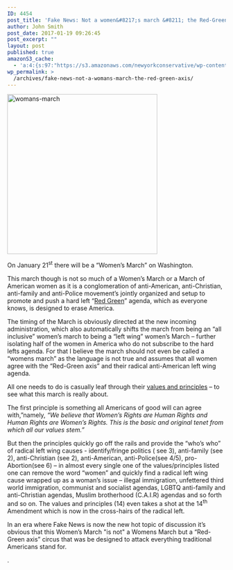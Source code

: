 ```yaml
---
ID: 4454
post_title: 'Fake News: Not a women&#8217;s march &#8211; the Red-Green Axis'
author: John Smith
post_date: 2017-01-19 09:26:45
post_excerpt: ""
layout: post
published: true
amazonS3_cache:
  - 'a:4:{s:97:"https://s3.amazonaws.com/newyorkconservative/wp-content/uploads/2017/01/17231210/womans-march.png";s:4:"4452";s:79:"https://www.newyorkconservative.com/wp-content/uploads/2017/01/womans-march.png";s:4:"4452";s:85:"https://www.centerforsecuritypolicy.org/wp-content/uploads/2015/06/Red_Green_Axis.pdf";a:1:{s:9:"timestamp";i:1484836951;}s:156:"https://static1.squarespace.com/static/584086c7be6594762f5ec56e/t/5877e236cd0f68f052043067/1484251705644/WMW+Guiding+Vision+%26+Definition+of+Principles.pdf";a:1:{s:9:"timestamp";i:1484836951;}}'
wp_permalink: >
  /archives/fake-news-not-a-womans-march-the-red-green-axis/
---
```

<a href="https://www.newyorkconservative.com/wp-content/uploads/2017/01/womans-march.png"><img class="alignnone wp-image-4452" src="https://www.newyorkconservative.com/wp-content/uploads/2017/01/womans-march.png" alt="womans-march" width="346" height="368" /></a>

On January 21<sup>st</sup> there will be a “Women’s March” on Washington.

This march though is not so much of a Women’s March or a March of American women as it is a conglomeration of anti-American, anti-Christian, anti-family and anti-Police movement’s jointly organized and setup to promote and push a hard left “<a href="https://www.centerforsecuritypolicy.org/wp-content/uploads/2015/06/Red_Green_Axis.pdf">Red Green</a>” agenda, which as everyone knows, is designed to erase America.

The timing of the March is obviously directed at the new incoming administration, which also automatically shifts the march from being an “all inclusive” women’s march to being a “left wing” women’s March – further isolating half of the women in America who do not subscribe to the hard lefts agenda. For that I believe the march should not even be called a “womens march” as the language is not true and assumes that all women agree with the “Red-Green axis” and their radical anti-American left wing agenda.

All one needs to do is casually leaf through their <a href="https://static1.squarespace.com/static/584086c7be6594762f5ec56e/t/5877e236cd0f68f052043067/1484251705644/WMW+Guiding+Vision+%26+Definition+of+Principles.pdf">values and principles</a> – to see what this march is really about.

The first principle is something all Americans of good will can agree with,”namely, <em>“We believe that Women’s Rights are Human Rights and Human Rights are Women’s Rights. This is the basic and original tenet from which all our values stem.”</em>

But then the principles quickly go off the rails and provide the “who’s who” of radical left wing causes - identify/fringe politics ( see 3), anti-family (see 2), anti-Christian (see 2), anti-American, anti-Police(see 4/5), pro-Abortion(see 6) – in almost every single one of the values/principles listed one can remove the word “women” and quickly find a radical left wing cause wrapped up as a woman’s issue – illegal immigration, unfettered third world immigration, communist and socialist agendas, LGBTQ anti-family and anti-Christian agendas, Muslim brotherhood (C.A.I.R) agendas and so forth and so on. The values and principles (14) even takes a shot at the 14<sup>th</sup> Amendment which is now in the cross-hairs of the radical left.

In an era where Fake News is now the new hot topic of discussion it’s obvious that this Women’s March "is not" a Womens March but a “Red-Green axis” circus that was be designed to attack everything traditional Americans stand for.

.